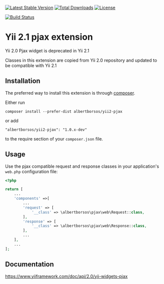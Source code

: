 [![Latest Stable Version](https://poser.pugx.org/albertborsos/yii2-pjax/v/stable)](https://packagist.org/packages/albertborsos/yii2-pjax) [![Total Downloads](https://poser.pugx.org/albertborsos/yii2-pjax/downloads)](https://packagist.org/packages/albertborsos/yii2-pjax) [![License](https://poser.pugx.org/albertborsos/yii2-pjax/license)](https://packagist.org/packages/albertborsos/yii2-pjax)

[![Build Status](https://travis-ci.org/albertborsos/yii2-pjax.svg?branch=master)](https://travis-ci.org/albertborsos/yii2-pjax)

Yii 2.1 pjax extension
======================
Yii 2.0 Pjax widget is deprecated in Yii 2.1

Classes in this extension are copied from Yii 2.0 repository and updated to be compatible with Yii 2.1

Installation
------------

The preferred way to install this extension is through [composer](http://getcomposer.org/download/).

Either run

```
composer install --prefer-dist albertborsos/yii2-pjax
```

or add

```
"albertborsos/yii2-pjax": "1.0.x-dev"
```

to the require section of your `composer.json` file.

Usage
-----

Use the pjax compatible request and response classes in your application's `web.php` configuration file:

```php
<?php

return [
    ...
    'components' =>[
        ...
        'request' => [
            '__class' => \albertborsos\pjax\web\Request::class,
        ],
        'response' => [
            '__class' => \albertborsos\pjax\web\Response::class,
        ],
        ...
    ],
    ...
];

```

Documentation
-------------

https://www.yiiframework.com/doc/api/2.0/yii-widgets-pjax
